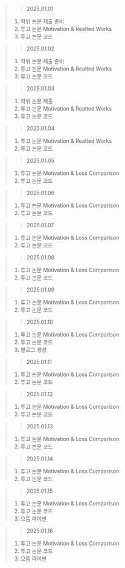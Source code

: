 > > 2025.01.01
> 1. 학위 논문 제출 준비
> 2. 투고 논문 Motivation & Realted Works
> 3. 투고 논문 코드

> > 2025.01.02
> 1. 학위 논문 제출 준비
> 2. 투고 논문 Motivation & Realted Works
> 3. 투고 논문 코드

> > 2025.01.03
> 1. 학위 논문 제출
> 2. 투고 논문 Motivation & Realted Works
> 3. 투고 논문 코드

> > 2025.01.04
> 1. 투고 논문 Motivation & Realted Works
> 2. 투고 논문 코드

> > 2025.01.05
> 1. 투고 논문 Motivation & Loss Comparison
> 2. 투고 논문 코드

> > 2025.01.06
> 1. 투고 논문 Motivation & Loss Comparison
> 2. 투고 논문 코드

> > 2025.01.07
> 1. 투고 논문 Motivation & Loss Comparison
> 2. 투고 논문 코드

> > 2025.01.08
> 1. 투고 논문 Motivation & Loss Comparison
> 2. 투고 논문 코드

> > 2025.01.09
> 1. 투고 논문 Motivation & Loss Comparison
> 2. 투고 논문 코드

> > 2025.01.10
> 1. 투고 논문 Motivation & Loss Comparison
> 2. 투고 논문 코드
> 3. 블로그 생성

> > 2025.01.11
> 1. 투고 논문 Motivation & Loss Comparison
> 2. 투고 논문 코드

> > 2025.01.12
> 1. 투고 논문 Motivation & Loss Comparison
> 2. 투고 논문 코드

> > 2025.01.13
> 1. 투고 논문 Motivation & Loss Comparison
> 2. 투고 논문 코드

> > 2025.01.14
> 1. 투고 논문 Motivation & Loss Comparison
> 2. 투고 논문 코드

> > 2025.01.15
> 1. 투고 논문 Motivation & Loss Comparison
> 2. 투고 논문 코드
> 3. 으뜸 파이썬

> > 2025.01.16
> 1. 투고 논문 Motivation & Loss Comparison
> 2. 투고 논문 코드
> 3. 으뜸 파이썬
